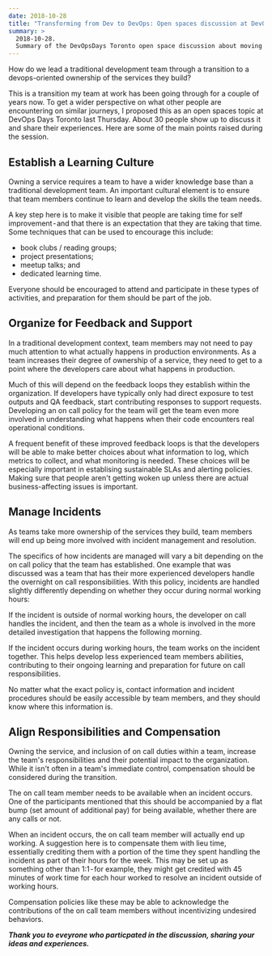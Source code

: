 ```yaml
---
date: 2018-10-28
title: "Transforming from Dev to DevOps: Open spaces discussion at DevOpsDays Toronto"
summary: >
  2018-10-28.
  Summary of the DevOpsDays Toronto open space discussion about moving from Dev to DevOps.
---
```


How do we lead a traditional development team through a transition to a devops-oriented ownership of the services they build?

This is a transition my team at work has been going through for a couple of years now. To get a wider perspective on what other people are encountering on similar journeys, I proposed this as an open spaces topic at DevOps Days Toronto last Thursday. About 30 people show up to discuss it and share their experiences. Here are some of the main points raised during the session.

Establish a Learning Culture
--------------------------------------------------------------------------------

Owning a service requires a team to have a wider knowledge base than a traditional development team. An important cultural element is to ensure that team members continue to learn and develop the skills the team needs.

A key step here is to make it visible that people are taking time for self improvement - and that there is an expectation that they are taking that time. Some techniques that can be used to encourage this include:

* book clubs / reading groups;
* project presentations;
* meetup talks; and
* dedicated learning time.

Everyone should be encouraged to attend and participate in these types of activities, and preparation for them should be part of the job.

Organize for Feedback and Support
--------------------------------------------------------------------------------

In a traditional development context, team members may not need to pay much attention to what actually happens in production environments. As a team increases their degree of ownership of a service, they need to get to a point where the developers care about what happens in production.

Much of this will depend on the feedback loops they establish within the organization. If developers have typically only had direct exposure to test outputs and QA feedback, start contributing responses to support requests. Developing an on call policy for the team will get the team even more involved in understanding what happens when their code encounters real operational conditions.

A frequent benefit of these improved feedback loops is that the developers will be able to make better choices about what information to log, which metrics to collect, and what monitoring is needed. These choices will be especially important in establising sustainable SLAs and alerting policies. Making sure that people aren't getting woken up unless there are actual business-affecting issues is important.

Manage Incidents
--------------------------------------------------------------------------------

As teams take more ownership of the services they build, team members will end up being more involved with incident management and resolution.

The specifics of how incidents are managed will vary a bit depending on the on call policy that the team has established. One example that was discussed was a team that has their more experienced developers handle the overnight on call responsibilities. With this policy, incidents are handled slightly differently depending on whether they occur during normal working hours:

If the incident is outside of normal working hours, the developer on call handles the incident, and then the team as a whole is involved in the more detailed investigation that happens the following morning.

If the incident occurs during working hours, the team works on the incident together. This helps develop less experienced team members abilities, contributing to their ongoing learning and preparation for future on call responsibilities.

No matter what the exact policy is, contact information and incident procedures should be easily accessible by team members, and they should know where this information is.

Align Responsibilities and Compensation
--------------------------------------------------------------------------------

Owning the service, and inclusion of on call duties within a team, increase the team's responsibilities and their potential impact to the organization. While it isn't often in a team's immediate control, compensation should be considered during the transition.

The on call team member needs to be available when an incident occurs. One of the participants mentioned that this should be accompanied by a flat bump (set amount of additional pay) for being available, whether there are any calls or not.

When an incident occurs, the on call team member will actually end up working. A suggestion here is to compensate them with lieu time, essentially crediting them with a portion of the time they spent handling the incident as part of their hours for the week. This may be set up as something other than 1:1 - for example, they might get credited with 45 minutes of work time for each hour worked to resolve an incident outside of working hours.

Compensation policies like these may be able to acknowledge the contributions of the on call team members without incentivizing undesired behaviors.

**_Thank you to eveyrone who particpated in the discussion, sharing your ideas and experiences._**
